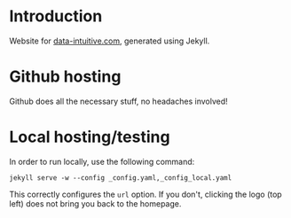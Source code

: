 # Introduction

Website for [data-intuitive.com](http://www.data-intuitive.com), generated using Jekyll.

# Github hosting

Github does all the necessary stuff, no headaches involved!

# Local hosting/testing

In order to run locally, use the following command:

    jekyll serve -w --config _config.yaml,_config_local.yaml

This correctly configures the `url` option. If you don't, clicking the logo (top left) does not bring you back to the homepage.